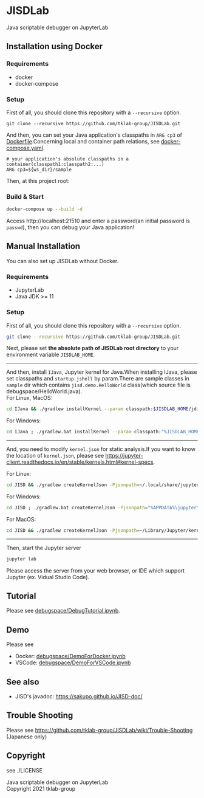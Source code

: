 # JISDLab

Java scriptable debugger on JupyterLab

## Installation using Docker

### Requirements

- docker
- docker-compose

### Setup

First of all, you should clone this repository with a `--recursive` option.

```
git clone --recursive https://github.com/tklab-group/JISDLab.git
```

And then, you can set your Java application's classpaths in `ARG cp3` of [Dockerfile](./Dockerfile).Concerning local and container path relations, see [docker-compose.yaml](./docker-compose.yaml).

```bash:Dockerfile
# your application's absolute classpaths in a container(classpath1:classpath2:...)
ARG cp3=${ws_dir}/sample
```

Then, at this project root:

### Build & Start

```bash
docker-compose up --build -d
```

Access http://localhost:21510 and enter a password(an initial password is `passwd`), then you can debug your Java application!

## Manual Installation

You can also set up JISDLab without Docker.

### Requirements

- JupyterLab
- Java JDK >= 11

### Setup

First of all, you should clone this repository with a `--recursive` option.

```bash
git clone --recursive https://github.com/tklab-group/JISDLab.git
```

Next, please set **the absolute path of JISDLab root directory** to your environment variable `JISDLAB_HOME`.

---

And then, install `IJava`, Jupyter kernel for Java.When installing IJava, please set classpaths and `startup.jshell` by param.There are sample classes in `sample` dir which contains `jisd.demo.HelloWorld` class(which source file is debugspace/HelloWorld.java).  
For Linux, MacOS:

```bash
cd IJava && ./gradlew installKernel --param classpath:$JISDLAB_HOME/jdiscript/jdiscript/build/libs/jdiscript-0.9.0.jar:$JISDLAB_HOME/JISD/build/libs/jisd-all.jar:<your classpaths> --param startup-scripts-path:$JISDLAB_HOME/JISD/startup.jshell && cd ..
```

For Windows:

```bash
cd IJava ; ./gradlew.bat installKernel --param classpath:"%JISDLAB_HOME%/jdiscript/jdiscript/build/libs/jdiscript-0.9.0.jar;%JISDLAB_HOME%/JISD/build/libs/jisd-all.jar;<your classpaths>" --param startup-scripts-path:"%JISDLAB_HOME%/JISD/startup.jshell"; cd ..
```

---

And, you need to modify `kernel.json` for static analysis.If you want to know the location of `kernel.json`, please see https://jupyter-client.readthedocs.io/en/stable/kernels.html#kernel-specs.

For Linux:

```bash
cd JISD && ./gradlew createKernelJson -Pjsonpath=~/.local/share/jupyter/kernels/java/kernel.json -Pcp=<your classpaths> && cd ..
```

For Windows:

```bash
cd JISD ; ./gradlew.bat createKernelJson -Pjsonpath="%APPDATA%\jupyter\kernels\java\kernel.json" -Pcp=<your classpaths>; cd ..
```

For MacOS:

```bash
cd JISD && ./gradlew createKernelJson -Pjsonpath=~/Library/Jupyter/kernels/java/kernel.json -Pcp=<your classpaths> && cd ..
```

---

Then, start the Jupyter server

```bash
jupyter lab
```

Please access the server from your web browser, or IDE which support Jupyter (ex. Vidual Studio Code).

## Tutorial

Please see [debugspace/DebugTutorial.ipynb](debugspace/DebugTutorial.ipynb).

## Demo

Please see

- Docker: [debugspace/DemoForDocker.ipynb](debugspace/DemoForDocker.ipynb)
- VSCode: [debugspace/DemoForVSCode.ipynb](debugspace/DemoForVSCode.ipynb)

## See also

- JISD's javadoc: https://sakupo.github.io/JISD-doc/

## Trouble Shooting

Please see https://github.com/tklab-group/JISDLab/wiki/Trouble-Shooting (Japanese only)

## Copyright

see ./LICENSE

Java scriptable debugger on JupyterLab  
Copyright 2021 tklab-group
